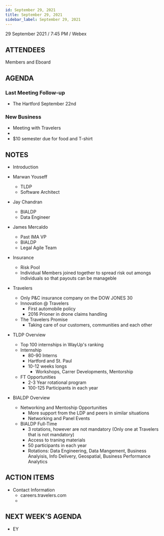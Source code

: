 ```yaml
---
id: September 29, 2021
title: September 29, 2021
sidebar_label: September 29, 2021
---
```


29 September 2021 / 7:45 PM / Webex

## ATTENDEES

Members and Eboard

## AGENDA

### Last Meeting Follow-up

- The Hartford September 22nd

### New Business

- Meeting with Travelers
- 
- $10 semester due for food and T-shirt

## NOTES

- Introduction
- Marwan Youseff
    - TLDP
    - Software Architect
- Jay Chandran
    - BIALDP
    - Data Engineer
- James Mercaldo
    - Past IMA VP
    - BIALDP
    - Legal Agile Team

- Insurance
    - Risk Pool 
    - Individual Members joined together to spread risk out amongs individuals so that payouts can be manageble

- Travelers
    - Only P&C insurance company on the DOW JONES 30
    - Innovation @ Travelers
        - First automobile policy
        - 2016 Prioner in drone claims handling
    - The Travelers Promise
        - Taking care of our customers, communities and each other

- TLDP Overview
    - Top 100 internships in WayUp's ranking
    - Internship
        - 80-90 Interns
        - Hartford and St. Paul
        - 10-12 weeks longs
            - Workshops, Carrer Developments, Mentorship
    - FT Opportunities
        - 2-3 Year rotational program
        - 100-125 Participants in each year

- BIALDP Overview
    - Networking and Mentoship Opportunities
        - More support from the LDP and peers in similar situations
        - Networking and Panel Events
    - BIALDP Full-Time
        - 3 rotations, however are not mandatory (Only one at Travelers that is not mandatory)
        - Access to traning materials
        - 50 participants in each year
        - Rotations: Data Engineering, Data Mangement, Business Analyisis, Info Delivery, Geospatial, Business Performance Analytics

## ACTION ITEMS

- Contact Information
    -  careers.travelers.com
    - 

## NEXT WEEK’S AGENDA

- EY
